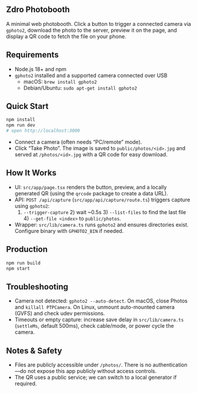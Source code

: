 ## Zdro Photobooth

A minimal web photobooth. Click a button to trigger a connected camera via `gphoto2`, download the photo to the server, preview it on the page, and display a QR code to fetch the file on your phone.

## Requirements
- Node.js 18+ and npm
- `gphoto2` installed and a supported camera connected over USB
  - macOS: `brew install gphoto2`
  - Debian/Ubuntu: `sudo apt-get install gphoto2`

## Quick Start
```bash
npm install
npm run dev
# open http://localhost:3000
```
- Connect a camera (often needs “PC/remote” mode).
- Click “Take Photo”. The image is saved to `public/photos/<id>.jpg` and served at `/photos/<id>.jpg` with a QR code for easy download.

## How It Works
- UI: `src/app/page.tsx` renders the button, preview, and a locally generated QR (using the `qrcode` package to create a data URL).
- API: `POST /api/capture` (`src/app/api/capture/route.ts`) triggers capture using `gphoto2`:
  1) `--trigger-capture` 2) wait ~0.5s 3) `--list-files` to find the last file 4) `--get-file <index>` to `public/photos`.
- Wrapper: `src/lib/camera.ts` runs `gphoto2` and ensures directories exist. Configure binary with `GPHOTO2_BIN` if needed.

## Production
```bash
npm run build
npm start
```

## Troubleshooting
- Camera not detected: `gphoto2 --auto-detect`. On macOS, close Photos and `killall PTPCamera`. On Linux, unmount auto-mounted camera (GVFS) and check udev permissions.
- Timeouts or empty capture: increase save delay in `src/lib/camera.ts` (`settleMs`, default 500ms), check cable/mode, or power cycle the camera.

## Notes & Safety
- Files are publicly accessible under `/photos/`. There is no authentication—do not expose this app publicly without access controls.
- The QR uses a public service; we can switch to a local generator if required.
